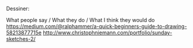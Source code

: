 Dessiner:

What people say / What they do / What I think they would do 
https://medium.com/@ralphammer/a-quick-beginners-guide-to-drawing-58213877715e
http://www.christophniemann.com/portfolio/sunday-sketches-2/

